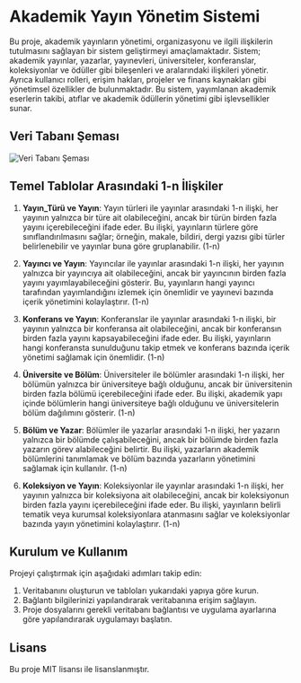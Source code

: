 # Akademik Yayın Yönetim Sistemi

Bu proje, akademik yayınların yönetimi, organizasyonu ve ilgili ilişkilerin tutulmasını sağlayan bir sistem geliştirmeyi amaçlamaktadır. Sistem; akademik yayınlar, yazarlar, yayınevleri, üniversiteler, konferanslar, koleksiyonlar ve ödüller gibi bileşenleri ve aralarındaki ilişkileri yönetir. Ayrıca kullanıcı rolleri, erişim hakları, projeler ve finans kaynakları gibi yönetimsel özellikler de bulunmaktadır. Bu sistem, yayımlanan akademik eserlerin takibi, atıflar ve akademik ödüllerin yönetimi gibi işlevsellikler sunar.

## Veri Tabanı Şeması
![Veri Tabanı Şeması](https://github.com/user-attachments/assets/e2240128-de86-4efd-8279-509c4dcf693f)



## Temel Tablolar Arasındaki 1-n İlişkiler

1. **Yayın_Türü ve Yayın**: Yayın türleri ile yayınlar arasındaki 1-n ilişki, her yayının yalnızca bir türe ait olabileceğini, ancak bir türün birden fazla yayını içerebileceğini ifade eder. Bu ilişki, yayınların türlere göre sınıflandırılmasını sağlar; örneğin, makale, bildiri, dergi yazısı gibi türler belirlenebilir ve yayınlar buna göre gruplanabilir. (1-n)

2. **Yayıncı ve Yayın**: Yayıncılar ile yayınlar arasındaki 1-n ilişki, her yayının yalnızca bir yayıncıya ait olabileceğini, ancak bir yayıncının birden fazla yayını yayımlayabileceğini gösterir. Bu, yayınların hangi yayıncı tarafından yayımlandığını izlemek için önemlidir ve yayınevi bazında içerik yönetimini kolaylaştırır. (1-n)

3. **Konferans ve Yayın**: Konferanslar ile yayınlar arasındaki 1-n ilişki, bir yayının yalnızca bir konferansa ait olabileceğini, ancak bir konferansın birden fazla yayını kapsayabileceğini ifade eder. Bu ilişki, yayınların hangi konferansta sunulduğunu takip etmek ve konferans bazında içerik yönetimi sağlamak için önemlidir. (1-n)

4. **Üniversite ve Bölüm**: Üniversiteler ile bölümler arasındaki 1-n ilişki, her bölümün yalnızca bir üniversiteye bağlı olduğunu, ancak bir üniversitenin birden fazla bölümü içerebileceğini ifade eder. Bu ilişki, akademik yapı içinde bölümlerin hangi üniversiteye bağlı olduğunu ve üniversitelerin bölüm dağılımını gösterir. (1-n)

5. **Bölüm ve Yazar**: Bölümler ile yazarlar arasındaki 1-n ilişki, her yazarın yalnızca bir bölümde çalışabileceğini, ancak bir bölümde birden fazla yazarın görev alabileceğini belirtir. Bu ilişki, yazarların akademik bölümlerini tanımlamak ve bölüm bazında yazarların yönetimini sağlamak için kullanılır. (1-n)

6. **Koleksiyon ve Yayın**: Koleksiyonlar ile yayınlar arasındaki 1-n ilişki, her yayının yalnızca bir koleksiyona ait olabileceğini, ancak bir koleksiyonun birden fazla yayını içerebileceğini ifade eder. Bu ilişki, yayınların belirli tematik veya kurumsal koleksiyonlara atanmasını sağlar ve koleksiyonlar bazında yayın yönetimini kolaylaştırır. (1-n)

## Kurulum ve Kullanım

Projeyi çalıştırmak için aşağıdaki adımları takip edin:

1. Veritabanını oluşturun ve tabloları yukarıdaki yapıya göre kurun.
2. Bağlantı bilgilerinizi yapılandırarak veritabanına erişim sağlayın.
3. Proje dosyalarını gerekli veritabanı bağlantısı ve uygulama ayarlarına göre yapılandırarak uygulamayı başlatın.

## Lisans
Bu proje MIT lisansı ile lisanslanmıştır. 

